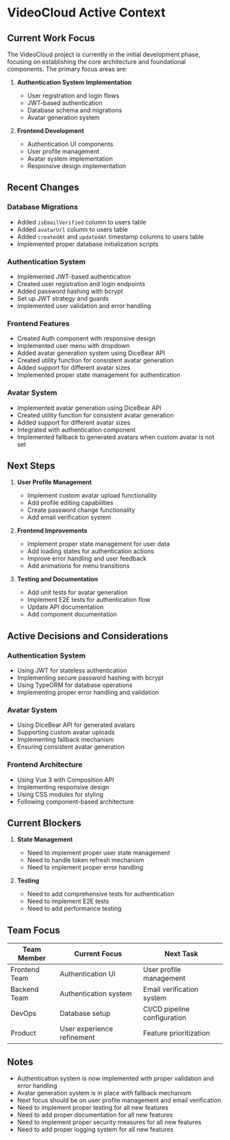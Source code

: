 # VideoCloud Active Context

## Current Work Focus

The VideoCloud project is currently in the initial development phase, focusing on establishing the core architecture and foundational components. The primary focus areas are:

1. **Authentication System Implementation**
   - User registration and login flows
   - JWT-based authentication
   - Database schema and migrations
   - Avatar generation system

2. **Frontend Development**
   - Authentication UI components
   - User profile management
   - Avatar system implementation
   - Responsive design implementation

## Recent Changes

### Database Migrations
- Added `isEmailVerified` column to users table
- Added `avatarUrl` column to users table
- Added `createdAt` and `updatedAt` timestamp columns to users table
- Implemented proper database initialization scripts

### Authentication System
- Implemented JWT-based authentication
- Created user registration and login endpoints
- Added password hashing with bcrypt
- Set up JWT strategy and guards
- Implemented user validation and error handling

### Frontend Features
- Created Auth component with responsive design
- Implemented user menu with dropdown
- Added avatar generation system using DiceBear API
- Created utility function for consistent avatar generation
- Added support for different avatar sizes
- Implemented proper state management for authentication

### Avatar System
- Implemented avatar generation using DiceBear API
- Created utility function for consistent avatar generation
- Added support for different avatar sizes
- Integrated with authentication component
- Implemented fallback to generated avatars when custom avatar is not set

## Next Steps

1. **User Profile Management**
   - Implement custom avatar upload functionality
   - Add profile editing capabilities
   - Create password change functionality
   - Add email verification system

2. **Frontend Improvements**
   - Implement proper state management for user data
   - Add loading states for authentication actions
   - Improve error handling and user feedback
   - Add animations for menu transitions

3. **Testing and Documentation**
   - Add unit tests for avatar generation
   - Implement E2E tests for authentication flow
   - Update API documentation
   - Add component documentation

## Active Decisions and Considerations

### Authentication System
- Using JWT for stateless authentication
- Implementing secure password hashing with bcrypt
- Using TypeORM for database operations
- Implementing proper error handling and validation

### Avatar System
- Using DiceBear API for generated avatars
- Supporting custom avatar uploads
- Implementing fallback mechanism
- Ensuring consistent avatar generation

### Frontend Architecture
- Using Vue 3 with Composition API
- Implementing responsive design
- Using CSS modules for styling
- Following component-based architecture

## Current Blockers

1. **State Management**
   - Need to implement proper user state management
   - Need to handle token refresh mechanism
   - Need to implement proper error handling

2. **Testing**
   - Need to add comprehensive tests for authentication
   - Need to implement E2E tests
   - Need to add performance testing

## Team Focus

| Team Member   | Current Focus                 | Next Task                     |
| ------------- | ----------------------------- | ----------------------------- |
| Frontend Team | Authentication UI            | User profile management       |
| Backend Team  | Authentication system        | Email verification system     |
| DevOps        | Database setup               | CI/CD pipeline configuration  |
| Product       | User experience refinement   | Feature prioritization        |

## Notes
- Authentication system is now implemented with proper validation and error handling
- Avatar generation system is in place with fallback mechanism
- Next focus should be on user profile management and email verification
- Need to implement proper testing for all new features
- Need to add proper documentation for all new features
- Need to implement proper security measures for all new features
- Need to add proper logging system for all new features
